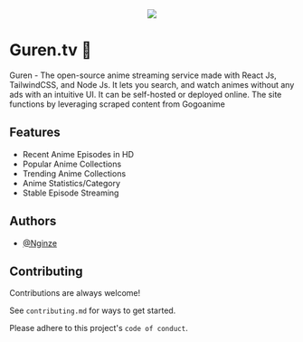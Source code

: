 
<div align = "center">
    <img src = "https://img.icons8.com/color/100/000000/animelab.png"/>
</div>


# Guren.tv 🤩

Guren - The open-source anime streaming service made with React Js, TailwindCSS, and Node Js. It lets you search, and watch animes without any ads with an intuitive UI. It can be self-hosted or deployed online.
The site functions by leveraging scraped content from Gogoanime


## Features

- Recent Anime Episodes in HD
- Popular Anime Collections
- Trending Anime Collections
- Anime Statistics/Category
- Stable Episode Streaming 



## Authors

- [@Nginze](https://github.com/Nginze)


## Contributing

Contributions are always welcome!

See `contributing.md` for ways to get started.

Please adhere to this project's `code of conduct`.
